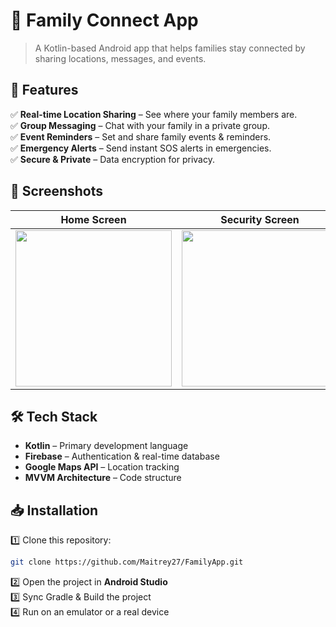 # 📱 Family Connect App


> A Kotlin-based Android app that helps families stay connected by sharing locations, messages, and events.

## 🚀 Features

✅ **Real-time Location Sharing** – See where your family members are.  
✅ **Group Messaging** – Chat with your family in a private group.  
✅ **Event Reminders** – Set and share family events & reminders.  
✅ **Emergency Alerts** – Send instant SOS alerts in emergencies.  
✅ **Secure & Private** – Data encryption for privacy.  

## 📸 Screenshots

| Home Screen | Security Screen | Location Sharing |
|------------|----------------|------------------|
| <img src="https://github.com/user-attachments/assets/41240f3b-2bb1-4a2d-9179-f29b7cb0f7fb" width="250"/> | <img src="https://github.com/user-attachments/assets/3b0f83f7-e14d-42d5-b51f-f3ea2c5d2c4d" width="250"/> | <img src="https://github.com/user-attachments/assets/9b230171-d7db-49d7-9330-de110286cc8a" width="250"/> |


## 🛠️ Tech Stack

- **Kotlin** – Primary development language  
- **Firebase** – Authentication & real-time database  
- **Google Maps API** – Location tracking  
- **MVVM Architecture** – Code structure  

## 📥 Installation

1️⃣ Clone this repository:  
```sh
git clone https://github.com/Maitrey27/FamilyApp.git
```
2️⃣ Open the project in **Android Studio**  
3️⃣ Sync Gradle & Build the project  
4️⃣ Run on an emulator or a real device  


